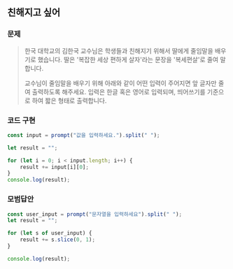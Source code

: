 ## 친해지고 싶어

### 문제

> 한국 대학교의 김한국 교수님은 학생들과 친해지기 위해서 딸에게 줄임말을 배우기로 했습니다.
> 딸은 '복잡한 세상 편하게 살자'라는 문장을 '복세편살'로 줄여 말합니다.
>
> 교수님이 줄임말을 배우기 위해 아래와 같이 어떤 입력이 주어지면 앞 글자만 줄여 출력하도록 해주세요.
> 입력은 한글 혹은 영어로 입력되며, 띄어쓰기를 기준으로 하여 짧은 형태로 출력합니다.

### 코드 구현

```js
const input = prompt("값을 입력하세요.").split(" ");

let result = "";

for (let i = 0; i < input.length; i++) {
    result += input[i][0];
}
console.log(result);
```

### 모범답안

```js
const user_input = prompt("문자열을 입력하세요").split(" ");
let result = "";

for (let s of user_input) {
    result += s.slice(0, 1);
}

console.log(result);
```
